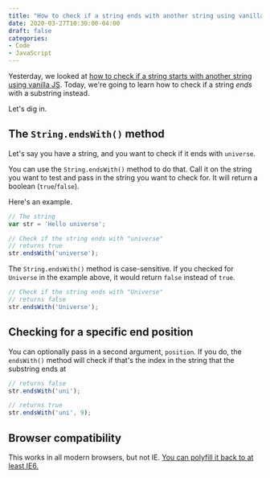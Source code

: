 ```yaml
---
title: "How to check if a string ends with another string using vanilla JS"
date: 2020-03-27T10:30:00-04:00
draft: false
categories:
- Code
- JavaScript
---
```


Yesterday, we looked at [how to check if a string starts with another string using vanilla JS](/how-to-check-if-a-string-starts-with-another-string-using-vanilla-js/). Today, we're going to learn how to check if a string *ends* with a substring instead.

Let's dig in.

## The `String.endsWith()` method

Let's say you have a string, and you want to check if it ends with `universe`.

You can use the `String.endsWith()` method to do that. Call it on the string you want to test and pass in the string you want to check for. It will return a boolean (`true`/`false`).

Here's an example.

```js
// The string
var str = 'Hello universe';

// Check if the string ends with "universe"
// returns true
str.endsWith('universe');
```

The `String.endsWith()` method is case-sensitive. If you checked for `Universe` in the example above, it would return `false` instead of `true`.

```js
// Check if the string ends with "Universe"
// returns false
str.endsWith('Universe');
```

## Checking for a specific end position

You can optionally pass in a second argument, `position`. If you do, the `endsWith()` method will check if that's the index in the string that the substring ends at

```js
// returns false
str.endsWith('uni');

// returns true
str.endsWith('uni', 9);
```

## Browser compatibility

This works in all modern browsers, but not IE. [You can polyfill it back to at least IE6.](https://vanillajstoolkit.com/polyfills/stringendswith/)